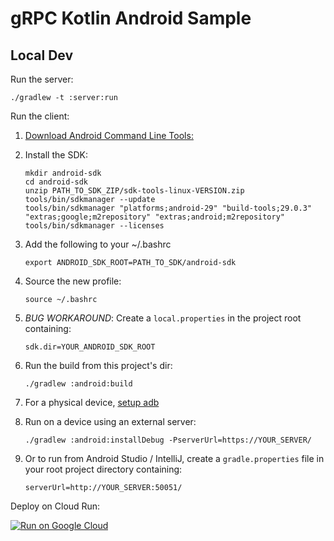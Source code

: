 # gRPC Kotlin Android Sample

## Local Dev

Run the server:
```
./gradlew -t :server:run
```

Run the client:

1. [Download Android Command Line Tools:](https://developer.android.com/studio)

1. Install the SDK:
    ```
    mkdir android-sdk
    cd android-sdk
    unzip PATH_TO_SDK_ZIP/sdk-tools-linux-VERSION.zip
    tools/bin/sdkmanager --update
    tools/bin/sdkmanager "platforms;android-29" "build-tools;29.0.3" "extras;google;m2repository" "extras;android;m2repository"
    tools/bin/sdkmanager --licenses
    ```

1. Add the following to your ~/.bashrc
    ```
    export ANDROID_SDK_ROOT=PATH_TO_SDK/android-sdk
    ```

1. Source the new profile:
    ```
    source ~/.bashrc
    ```

1. *BUG WORKAROUND*: Create a `local.properties` in the project root containing:
    ```
    sdk.dir=YOUR_ANDROID_SDK_ROOT
    ```

1. Run the build from this project's dir:
    ```
    ./gradlew :android:build
    ```

1. For a physical device, [setup adb](https://developer.android.com/studio/run/device)

1. Run on a device using an external server:
    ```
    ./gradlew :android:installDebug -PserverUrl=https://YOUR_SERVER/
    ```

1. Or to run from Android Studio / IntelliJ, create a `gradle.properties` file in your root project directory containing:
    ```
   serverUrl=http://YOUR_SERVER:50051/
    ```


Deploy on Cloud Run:

[![Run on Google Cloud](https://deploy.cloud.run/button.png)](https://deploy.cloud.run/?cloudshell_context=cloudrun-gbp)
